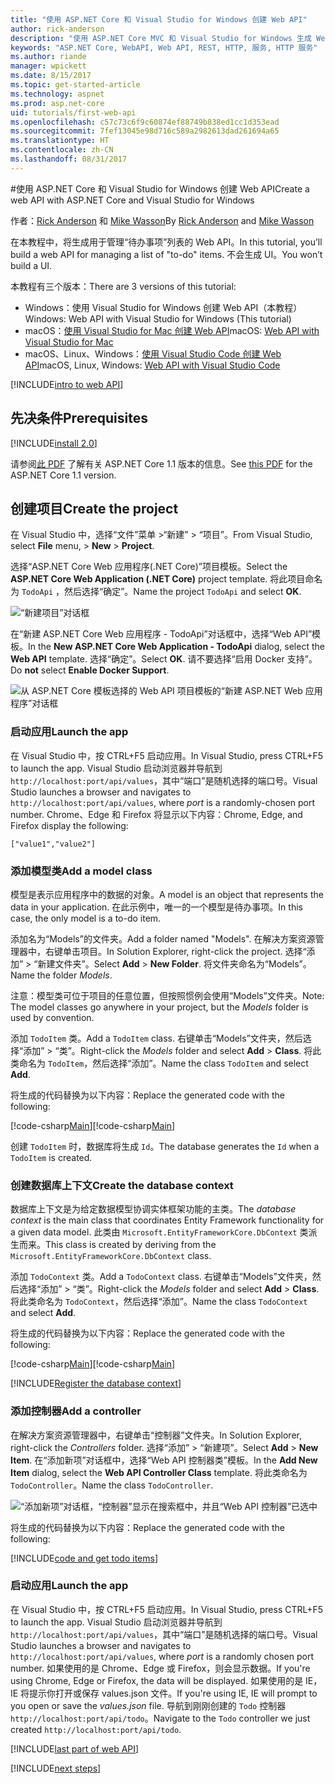 ```yaml
---
title: "使用 ASP.NET Core 和 Visual Studio for Windows 创建 Web API"
author: rick-anderson
description: "使用 ASP.NET Core MVC 和 Visual Studio for Windows 生成 Web API"
keywords: "ASP.NET Core, WebAPI, Web API, REST, HTTP, 服务, HTTP 服务"
ms.author: riande
manager: wpickett
ms.date: 8/15/2017
ms.topic: get-started-article
ms.technology: aspnet
ms.prod: asp.net-core
uid: tutorials/first-web-api
ms.openlocfilehash: c57c73c6f9c60874ef88749b838ed1cc1d353ead
ms.sourcegitcommit: 7fef13045e98d716c589a2982613dad261694a65
ms.translationtype: HT
ms.contentlocale: zh-CN
ms.lasthandoff: 08/31/2017
---
```

#<a name="create-a-web-api-with-aspnet-core-and-visual-studio-for-windows"></a><span data-ttu-id="ab098-104">使用 ASP.NET Core 和 Visual Studio for Windows 创建 Web API</span><span class="sxs-lookup"><span data-stu-id="ab098-104">Create a web API with ASP.NET Core and Visual Studio for Windows</span></span>

<span data-ttu-id="ab098-105">作者：[Rick Anderson](https://twitter.com/RickAndMSFT) 和 [Mike Wasson](https://github.com/mikewasson)</span><span class="sxs-lookup"><span data-stu-id="ab098-105">By [Rick Anderson](https://twitter.com/RickAndMSFT) and [Mike Wasson](https://github.com/mikewasson)</span></span>

<span data-ttu-id="ab098-106">在本教程中，将生成用于管理“待办事项”列表的 Web API。</span><span class="sxs-lookup"><span data-stu-id="ab098-106">In this tutorial, you’ll build a web API for managing a list of "to-do" items.</span></span> <span data-ttu-id="ab098-107">不会生成 UI。</span><span class="sxs-lookup"><span data-stu-id="ab098-107">You won’t build a UI.</span></span>

<span data-ttu-id="ab098-108">本教程有三个版本：</span><span class="sxs-lookup"><span data-stu-id="ab098-108">There are 3 versions of this tutorial:</span></span>

* <span data-ttu-id="ab098-109">Windows：使用 Visual Studio for Windows 创建 Web API（本教程）</span><span class="sxs-lookup"><span data-stu-id="ab098-109">Windows: Web API with Visual Studio for Windows (This tutorial)</span></span>
* <span data-ttu-id="ab098-110">macOS：[使用 Visual Studio for Mac 创建 Web API](xref:tutorials/first-web-api-mac)</span><span class="sxs-lookup"><span data-stu-id="ab098-110">macOS: [Web API with Visual Studio for Mac](xref:tutorials/first-web-api-mac)</span></span>
* <span data-ttu-id="ab098-111">macOS、Linux、Windows：[使用 Visual Studio Code 创建 Web API](xref:tutorials/web-api-vsc)</span><span class="sxs-lookup"><span data-stu-id="ab098-111">macOS, Linux, Windows: [Web API with Visual Studio Code](xref:tutorials/web-api-vsc)</span></span>

<!-- WARNING: The code AND images in this doc are used by uid: tutorials/web-api-vsc, tutorials/first-web-api-mac and tutorials/first-web-api. If you change any code/images in this tutorial, update uid: tutorials/web-api-vsc -->

[!INCLUDE[intro to web API](../includes/webApi/intro.md)]

## <a name="prerequisites"></a><span data-ttu-id="ab098-112">先决条件</span><span class="sxs-lookup"><span data-stu-id="ab098-112">Prerequisites</span></span>

[!INCLUDE[install 2.0](../includes/install2.0.md)]

<span data-ttu-id="ab098-113">请参阅[此 PDF](https://github.com/aspnet/Docs/tree/master/aspnetcore/tutorials/first-web-api/_static/_webAPI.pdf) 了解有关 ASP.NET Core 1.1 版本的信息。</span><span class="sxs-lookup"><span data-stu-id="ab098-113">See [this PDF](https://github.com/aspnet/Docs/tree/master/aspnetcore/tutorials/first-web-api/_static/_webAPI.pdf) for the ASP.NET Core 1.1 version.</span></span>

## <a name="create-the-project"></a><span data-ttu-id="ab098-114">创建项目</span><span class="sxs-lookup"><span data-stu-id="ab098-114">Create the project</span></span>

<span data-ttu-id="ab098-115">在 Visual Studio 中，选择“文件”菜单 >“新建” > “项目”。</span><span class="sxs-lookup"><span data-stu-id="ab098-115">From Visual Studio, select **File** menu, > **New** > **Project**.</span></span>

<span data-ttu-id="ab098-116">选择“ASP.NET Core Web 应用程序(.NET Core)”项目模板。</span><span class="sxs-lookup"><span data-stu-id="ab098-116">Select the **ASP.NET Core Web Application (.NET Core)** project template.</span></span> <span data-ttu-id="ab098-117">将此项目命名为 `TodoApi` ，然后选择“确定”。</span><span class="sxs-lookup"><span data-stu-id="ab098-117">Name the project `TodoApi` and select **OK**.</span></span>

![“新建项目”对话框](first-web-api/_static/new-project.png)

<span data-ttu-id="ab098-119">在“新建 ASP.NET Core Web 应用程序 - TodoApi”对话框中，选择“Web API”模板。</span><span class="sxs-lookup"><span data-stu-id="ab098-119">In the **New ASP.NET Core Web Application - TodoApi** dialog, select the **Web API** template.</span></span> <span data-ttu-id="ab098-120">选择“确定”。</span><span class="sxs-lookup"><span data-stu-id="ab098-120">Select **OK**.</span></span> <span data-ttu-id="ab098-121">请不要选择“启用 Docker 支持”。</span><span class="sxs-lookup"><span data-stu-id="ab098-121">Do **not** select **Enable Docker Support**.</span></span>

![从 ASP.NET Core 模板选择的 Web API 项目模板的“新建 ASP.NET Web 应用程序”对话框](first-web-api/_static/web-api-project.png)

### <a name="launch-the-app"></a><span data-ttu-id="ab098-123">启动应用</span><span class="sxs-lookup"><span data-stu-id="ab098-123">Launch the app</span></span>

<span data-ttu-id="ab098-124">在 Visual Studio 中，按 CTRL+F5 启动应用。</span><span class="sxs-lookup"><span data-stu-id="ab098-124">In Visual Studio, press CTRL+F5 to launch the app.</span></span> <span data-ttu-id="ab098-125">Visual Studio 启动浏览器并导航到 `http://localhost:port/api/values`，其中“端口”是随机选择的端口号。</span><span class="sxs-lookup"><span data-stu-id="ab098-125">Visual Studio launches a browser and navigates to `http://localhost:port/api/values`, where *port* is a randomly-chosen port number.</span></span> <span data-ttu-id="ab098-126">Chrome、Edge 和 Firefox 将显示以下内容：</span><span class="sxs-lookup"><span data-stu-id="ab098-126">Chrome, Edge, and Firefox display the following:</span></span>

```
["value1","value2"]
``` 

### <a name="add-a-model-class"></a><span data-ttu-id="ab098-127">添加模型类</span><span class="sxs-lookup"><span data-stu-id="ab098-127">Add a model class</span></span>

<span data-ttu-id="ab098-128">模型是表示应用程序中的数据的对象。</span><span class="sxs-lookup"><span data-stu-id="ab098-128">A model is an object that represents the data in your application.</span></span> <span data-ttu-id="ab098-129">在此示例中，唯一的一个模型是待办事项。</span><span class="sxs-lookup"><span data-stu-id="ab098-129">In this case, the only model is a to-do item.</span></span>

<span data-ttu-id="ab098-130">添加名为“Models”的文件夹。</span><span class="sxs-lookup"><span data-stu-id="ab098-130">Add a folder named "Models".</span></span> <span data-ttu-id="ab098-131">在解决方案资源管理器中，右键单击项目。</span><span class="sxs-lookup"><span data-stu-id="ab098-131">In Solution Explorer, right-click the project.</span></span> <span data-ttu-id="ab098-132">选择“添加” > “新建文件夹”。</span><span class="sxs-lookup"><span data-stu-id="ab098-132">Select **Add** > **New Folder**.</span></span> <span data-ttu-id="ab098-133">将文件夹命名为“Models”。</span><span class="sxs-lookup"><span data-stu-id="ab098-133">Name the folder *Models*.</span></span>

<span data-ttu-id="ab098-134">注意：模型类可位于项目的任意位置，但按照惯例会使用“Models”文件夹。</span><span class="sxs-lookup"><span data-stu-id="ab098-134">Note: The model classes go anywhere in your project, but the *Models* folder is used by convention.</span></span>

<span data-ttu-id="ab098-135">添加 `TodoItem` 类。</span><span class="sxs-lookup"><span data-stu-id="ab098-135">Add a `TodoItem` class.</span></span> <span data-ttu-id="ab098-136">右键单击“Models”文件夹，然后选择“添加” > “类”。</span><span class="sxs-lookup"><span data-stu-id="ab098-136">Right-click the *Models* folder and select **Add** > **Class**.</span></span> <span data-ttu-id="ab098-137">将此类命名为 `TodoItem`，然后选择“添加”。</span><span class="sxs-lookup"><span data-stu-id="ab098-137">Name the class `TodoItem` and select **Add**.</span></span>

<span data-ttu-id="ab098-138">将生成的代码替换为以下内容：</span><span class="sxs-lookup"><span data-stu-id="ab098-138">Replace the generated code with the following:</span></span>

<span data-ttu-id="ab098-139">[!code-csharp[Main](first-web-api/sample/TodoApi/Models/TodoItem.cs)]</span><span class="sxs-lookup"><span data-stu-id="ab098-139">[!code-csharp[Main](first-web-api/sample/TodoApi/Models/TodoItem.cs)]</span></span>

<span data-ttu-id="ab098-140">创建 `TodoItem` 时，数据库将生成 `Id`。</span><span class="sxs-lookup"><span data-stu-id="ab098-140">The database generates the `Id` when a `TodoItem` is created.</span></span>

### <a name="create-the-database-context"></a><span data-ttu-id="ab098-141">创建数据库上下文</span><span class="sxs-lookup"><span data-stu-id="ab098-141">Create the database context</span></span>

<span data-ttu-id="ab098-142">数据库上下文是为给定数据模型协调实体框架功能的主类。</span><span class="sxs-lookup"><span data-stu-id="ab098-142">The *database context* is the main class that coordinates Entity Framework functionality for a given data model.</span></span> <span data-ttu-id="ab098-143">此类由 `Microsoft.EntityFrameworkCore.DbContext` 类派生而来。</span><span class="sxs-lookup"><span data-stu-id="ab098-143">This class is created by deriving from the `Microsoft.EntityFrameworkCore.DbContext` class.</span></span>

<span data-ttu-id="ab098-144">添加 `TodoContext` 类。</span><span class="sxs-lookup"><span data-stu-id="ab098-144">Add a `TodoContext` class.</span></span> <span data-ttu-id="ab098-145">右键单击“Models”文件夹，然后选择“添加” > “类”。</span><span class="sxs-lookup"><span data-stu-id="ab098-145">Right-click the *Models* folder and select **Add** > **Class**.</span></span> <span data-ttu-id="ab098-146">将此类命名为 `TodoContext`，然后选择“添加”。</span><span class="sxs-lookup"><span data-stu-id="ab098-146">Name the class `TodoContext` and select **Add**.</span></span>

<span data-ttu-id="ab098-147">将生成的代码替换为以下内容：</span><span class="sxs-lookup"><span data-stu-id="ab098-147">Replace the generated code with the following:</span></span>

<span data-ttu-id="ab098-148">[!code-csharp[Main](first-web-api/sample/TodoApi/Models/TodoContext.cs)]</span><span class="sxs-lookup"><span data-stu-id="ab098-148">[!code-csharp[Main](first-web-api/sample/TodoApi/Models/TodoContext.cs)]</span></span>

[!INCLUDE[Register the database context](../includes/webApi/register_dbContext.md)]

### <a name="add-a-controller"></a><span data-ttu-id="ab098-149">添加控制器</span><span class="sxs-lookup"><span data-stu-id="ab098-149">Add a controller</span></span>

<span data-ttu-id="ab098-150">在解决方案资源管理器中，右键单击“控制器”文件夹。</span><span class="sxs-lookup"><span data-stu-id="ab098-150">In Solution Explorer, right-click the *Controllers* folder.</span></span> <span data-ttu-id="ab098-151">选择“添加” > “新建项”。</span><span class="sxs-lookup"><span data-stu-id="ab098-151">Select **Add** > **New Item**.</span></span> <span data-ttu-id="ab098-152">在“添加新项”对话框中，选择“Web API 控制器类”模板。</span><span class="sxs-lookup"><span data-stu-id="ab098-152">In the **Add New Item** dialog, select the **Web  API Controller Class** template.</span></span> <span data-ttu-id="ab098-153">将此类命名为 `TodoController`。</span><span class="sxs-lookup"><span data-stu-id="ab098-153">Name the class `TodoController`.</span></span>

![“添加新项”对话框，“控制器”显示在搜索框中，并且“Web API 控制器”已选中](first-web-api/_static/new_controller.png)

<span data-ttu-id="ab098-155">将生成的代码替换为以下内容：</span><span class="sxs-lookup"><span data-stu-id="ab098-155">Replace the generated code with the following:</span></span>

[!INCLUDE[code and get todo items](../includes/webApi/getTodoItems.md)]
  
### <a name="launch-the-app"></a><span data-ttu-id="ab098-156">启动应用</span><span class="sxs-lookup"><span data-stu-id="ab098-156">Launch the app</span></span>

<span data-ttu-id="ab098-157">在 Visual Studio 中，按 CTRL+F5 启动应用。</span><span class="sxs-lookup"><span data-stu-id="ab098-157">In Visual Studio, press CTRL+F5 to launch the app.</span></span> <span data-ttu-id="ab098-158">Visual Studio 启动浏览器并导航到 `http://localhost:port/api/values`，其中“端口”是随机选择的端口号。</span><span class="sxs-lookup"><span data-stu-id="ab098-158">Visual Studio launches a browser and navigates to `http://localhost:port/api/values`, where *port* is a randomly chosen port number.</span></span> <span data-ttu-id="ab098-159">如果使用的是 Chrome、Edge 或 Firefox，则会显示数据。</span><span class="sxs-lookup"><span data-stu-id="ab098-159">If you're using Chrome, Edge or Firefox, the data will be displayed.</span></span> <span data-ttu-id="ab098-160">如果使用的是 IE，IE 将提示你打开或保存 values.json 文件。</span><span class="sxs-lookup"><span data-stu-id="ab098-160">If you're using IE, IE will prompt to you open or save the *values.json* file.</span></span> <span data-ttu-id="ab098-161">导航到刚刚创建的 `Todo` 控制器 `http://localhost:port/api/todo`。</span><span class="sxs-lookup"><span data-stu-id="ab098-161">Navigate to the `Todo` controller we just created `http://localhost:port/api/todo`.</span></span>

[!INCLUDE[last part of web API](../includes/webApi/end.md)]

[!INCLUDE[next steps](../includes/webApi/next.md)]

